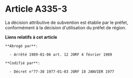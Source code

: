 # Article A335-3

La décision attributive de subvention est établie par le préfet, conformément à la décision d'utilisation du préfet de
région.

**Liens relatifs à cet article**

	**Abrogé par**:

	  - Arrêté 1989-01-06 art. 12 JORF 4 février 1989

	**Codifié par**:

	  - Décret n°77-38 1977-01-03 JORF 18 JANVIER 1977
